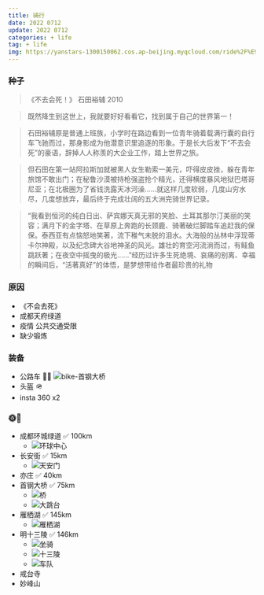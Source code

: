 ```yaml
---
title: 骑行
date: 2022 0712
update: 2022 0712
categories: + life
tag: + life
img: https://yanstars-1300150062.cos.ap-beijing.myqcloud.com/ride%2F%E9%9B%81%E6%A0%96%E6%B9%96-%E8%B7%AF%E8%BE%B9
---
```


### 种子

> 《不去会死！》 石田裕辅 2010

> 既然降生到这世上，我就要好好看看它，找到属于自己的世界第一！

> 石田裕辅原是普通上班族，小学时在路边看到一位青年骑着载满行囊的自行车飞驰而过，那身影成为他潜意识里追逐的形象。于是长大后发下“不去会死”的豪语，辞掉人人称羡的大企业工作，踏上世界之旅。

> 但石田在第一站阿拉斯加就被黑人女生勒索一美元，吓得皮皮挫，躲在青年旅馆不敢出门；在秘鲁沙漠被持枪强盗抢个精光，还得横度暴风地狱巴塔哥尼亚；在北极圈为了省钱洗露天冰河澡……就这样几度软弱，几度山穷水尽，几度想放弃，最后终于完成壮阔的五大洲完骑世界记录。

> “我看到恒河的纯白日出、萨宾娜天真无邪的笑脸、土耳其那尔汀美丽的笑容；满月下的金字塔、在草原上奔跑的长颈鹿、骑著破烂脚踏车追赶我的保保。泰西亚有点恼怒地笑著，流下稚气未脱的泪水。大海般的丛林中浮现蒂卡尔神殿，以及纪念碑大谷地神圣的风光。雄壮的育空河流淌而过，有鲑鱼跳跃著；在夜空中摇曳的极光……”经历过许多生死绝境、哀痛的别离、幸福的瞬间后，“活著真好”的体悟，是梦想带给作者最珍贵的礼物

### 原因

- 《不会去死》
- 成都天府绿道
- 疫情 公共交通受限
- 缺少锻炼

### 装备

- 公路车 🚴‍♀️ ![bike-首钢大桥](https://yanstars-1300150062.cos.ap-beijing.myqcloud.com/ride%2F%E9%A6%96%E9%92%A2%E5%A4%A7%E6%A1%A5-%E5%8D%95%E8%BD%A6)
- 头盔 🪖
- insta 360 x2

### 🌞🌛

- 成都环城绿道 ✅ 100km
  - ![环球中心](https://yanstars-1300150062.cos.ap-beijing.myqcloud.com/ride%2F%E5%A4%A9%E5%BA%9C%E8%B7%AF%E9%81%93-%E7%8E%AF%E7%90%83%E4%B8%AD%E5%BF%83)
- 长安街 ✅ 15km
  - ![天安门](https://yanstars-1300150062.cos.ap-beijing.myqcloud.com/ride%2F%E9%95%BF%E5%AE%89%E8%A1%97-%E5%A4%A9%E5%AE%89%E9%97%A8)
- 亦庄 ✅ 40km
- 首钢大桥 ✅ 75km
  - ![桥](https://yanstars-1300150062.cos.ap-beijing.myqcloud.com/ride%2F%E9%A6%96%E9%92%A2%E5%A4%A7%E6%A1%A5)
  - ![大跳台](https://yanstars-1300150062.cos.ap-beijing.myqcloud.com/ride%2F%E9%A6%96%E9%92%A2%E5%A4%A7%E8%B7%B3%E5%8F%B0)
- 雁栖湖 ✅ 145km
  - ![雁栖湖](https://yanstars-1300150062.cos.ap-beijing.myqcloud.com/ride%2F%E9%9B%81%E8%A5%BF%E6%B9%96-%E6%B8%B8%E8%88%B9)
- 明十三陵 ✅ 146km
  - ![坐骑](https://yanstars-1300150062.cos.ap-beijing.myqcloud.com/ride%2F%E5%8D%81%E4%B8%89%E9%99%B5-%E7%9F%B3%E7%A2%91-%E8%BD%A6)
  - ![十三陵](https://yanstars-1300150062.cos.ap-beijing.myqcloud.com/ride%2F%E6%98%8E%E5%8D%81%E4%B8%89%E9%99%B5-%E7%9F%B3%E7%A2%91)
  - ![车队](https://yanstars-1300150062.cos.ap-beijing.myqcloud.com/ride%2F%E6%98%8E%E5%8D%81%E4%B8%89%E9%99%B5-%E8%BD%A6%E9%98%9F)
- 戒台寺
- 妙峰山
